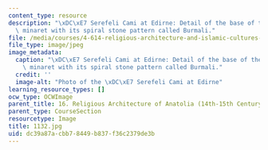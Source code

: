 ```yaml
---
content_type: resource
description: "\xDC\xE7 Serefeli Cami at Edirne: Detail of the base of the northwestern\
  \ minaret with its spiral stone pattern called Burmali."
file: /media/courses/4-614-religious-architecture-and-islamic-cultures-fall-2002/dc39a87acbb78449b837f36c2379de3b_1132.jpg
file_type: image/jpeg
image_metadata:
  caption: "\xDC\xE7 Serefeli Cami at Edirne: Detail of the base of the northwestern\
    \ minaret with its spiral stone pattern called Burmali."
  credit: ''
  image-alt: "Photo of the \xDC\xE7 Serefeli Cami at Edirne"
learning_resource_types: []
ocw_type: OCWImage
parent_title: 16. Religious Architecture of Anatolia (14th-15th Century)
parent_type: CourseSection
resourcetype: Image
title: 1132.jpg
uid: dc39a87a-cbb7-8449-b837-f36c2379de3b
---
```

